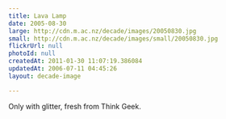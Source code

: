 ```yaml
---
title: Lava Lamp
date: 2005-08-30
large: http://cdn.m.ac.nz/decade/images/20050830.jpg
small: http://cdn.m.ac.nz/decade/images/small/20050830.jpg
flickrUrl: null
photoId: null
createdAt: 2011-01-30 11:07:19.386084
updatedAt: 2006-07-11 04:45:26
layout: decade-image

---
```

Only with glitter, fresh from Think Geek.
